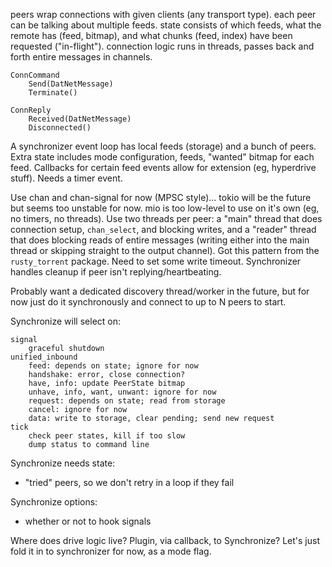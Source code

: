 
peers wrap connections with given clients (any transport type). each peer can
be talking about multiple feeds. state consists of which feeds, what the remote
has (feed, bitmap), and what chunks (feed, index) have been requested
("in-flight"). connection logic runs in threads, passes back and forth entire
messages in channels.

    ConnCommand
        Send(DatNetMessage)
        Terminate()

    ConnReply
        Received(DatNetMessage)
        Disconnected()

A synchronizer event loop has local feeds (storage) and a bunch of peers. Extra
state includes mode configuration, feeds, "wanted" bitmap for each feed.
Callbacks for certain feed events allow for extension (eg, hyperdrive stuff).
Needs a timer event. 

Use chan and chan-signal for now (MPSC style)... tokio will be the future but
seems too unstable for now. mio is too low-level to use on it's own (eg, no
timers, no threads). Use two threads per peer: a "main" thread that does
connection setup, `chan_select`, and blocking writes, and a "reader" thread
that does blocking reads of entire messages (writing either into the main
thread or skipping straight to the output channel). Got this pattern from the
`rusty_torrent` package. Need to set some write timeout. Synchronizer handles
cleanup if peer isn't replying/heartbeating.

Probably want a dedicated discovery thread/worker in the future, but for now
just do it synchronously and connect to up to N peers to start.

Synchronize will select on:

    signal
        graceful shutdown
    unified_inbound
        feed: depends on state; ignore for now
        handshake: error, close connection?
        have, info: update PeerState bitmap
        unhave, info, want, unwant: ignore for now
        request: depends on state; read from storage
        cancel: ignore for now
        data: write to storage, clear pending; send new request
    tick
        check peer states, kill if too slow
        dump status to command line

Synchronize needs state:
- "tried" peers, so we don't retry in a loop if they fail

Synchronize options:
- whether or not to hook signals

Where does drive logic live? Plugin, via callback, to Synchronize? Let's just
fold it in to synchronizer for now, as a mode flag.
